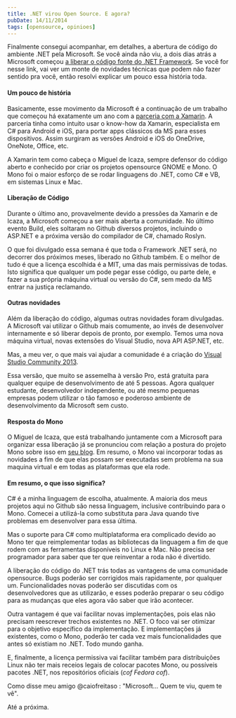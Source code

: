 ```yaml
---
title: .NET virou Open Source. E agora?
pubDate: 14/11/2014
tags: [opensource, opinioes]
---
```


Finalmente consegui acompanhar, em detalhes, a abertura de código do ambiente .NET pela Microsoft.
Se você ainda não viu, a dois dias atrás a Microsoft começou
[a liberar o código fonte do .NET Framework](http://blogs.msdn.com/b/dotnet/archive/2014/11/12/announcing-net-2015-preview-a-new-era-for-net.aspx).
Se você for nesse link, vai ver um monte de novidades técnicas que podem não fazer sentido pra você,
então resolvi explicar um pouco essa história toda.

#### Um pouco de história

Basicamente, esse movimento da Microsoft é a continuação de um trabalho que começou há exatamente um
ano com a [parceria com a Xamarin](http://blog.xamarin.com/microsoft-and-xamarin-partner-globally/).
A parceria tinha como intuito usar o know-how da Xamarin, especialista em C# para Android e iOS,
para portar apps clássicos da MS para esses dispositivos. Assim surgiram as versões Android e iOS do
OneDrive, OneNote, Office, etc.

A Xamarin tem como cabeça o Miguel de Icaza, sempre defensor do código aberto e conhecido por criar
os projetos opensource GNOME e Mono. O Mono foi o maior esforço de se rodar linguagens do .NET, como
C# e VB, em sistemas Linux e Mac.

#### Liberação de Código

Durante o último ano, provavelmente devido a pressões da Xamarin e de Icaza, a Microsoft começou a
ser mais aberta a comunidade. No último evento Build, eles soltaram no Github diversos projetos,
incluindo o ASP.NET e a próxima versão do compilador de C#, chamado Roslyn.

O que foi divulgado essa semana é que toda o Framework .NET será, no decorrer dos próximos meses,
liberado no Github também. E o melhor de tudo é que a licença escolhida é a MIT, uma das mais
permissivas de todas. Isto significa que qualquer um pode pegar esse código, ou parte dele, e fazer
a sua própria máquina virtual ou versão do C#, sem medo da MS entrar na justiça reclamando.

#### Outras novidades

Além da liberação do código, algumas outras novidades foram divulgadas. A Microsoft vai utilizar o
Github mais comumente, ao invés de desenvolver internamente e só liberar depois de pronto, por
exemplo. Temos uma nova máquina virtual, novas extensões do Visual Studio, nova API ASP.NET, etc.

Mas, a meu ver, o que mais vai ajudar a comunidade é a criação do
[Visual Studio Community 2013](http://www.visualstudio.com/products/visual-studio-community-vs).

Essa versão, que muito se assemelha à versão Pro, está gratuita para qualquer equipe de
desenvolvimento de até 5 pessoas. Agora qualquer estudante, desenvolvedor independente, ou até mesmo
pequenas empresas podem utilizar o tão famoso e poderoso ambiente de desenvolvimento da Microsoft
sem custo.

#### Resposta do Mono

O Miguel de Icaza, que está trabalhando juntamente com a Microsoft para organizar essa liberação já
se pronunciou com relação a postura do projeto Mono sobre isso em
[seu blog](http://tirania.org/blog/archive/2014/Nov-12.html). Em resumo, o Mono vai incorporar todas
as novidades a fim de que elas possam ser executadas sem problema na sua maquina virtual e em todas
as plataformas que ela rode.

#### Em resumo, o que isso significa?

C# é a minha linguagem de escolha, atualmente. A maioria dos meus projetos aqui no Github são nessa
linguagem, inclusive contribuindo para o Mono. Comecei a utilizá-la como substituta para Java quando
tive problemas em desenvolver para essa última.

Mas o suporte para C# como multiplataforma era complicado devido ao Mono ter que reimplementar todas
as bibliotecas da linguagem a fim de que rodem com as ferramentas disponíveis no Linux e Mac. Não
precisa ser programador para saber que ter que reinventar a roda não é divertido.

A liberação do código do .NET trás todas as vantagens de uma comunidade opensource. Bugs poderão ser
corrigidos mais rapidamente, por qualquer um. Funcionalidades novas poderão ser discutidas com os
desenvolvedores que as utilizarão, e esses poderão preparar o seu código para as mudanças que eles
agora vão saber que irão acontecer.

Outra vantagem é que vai facilitar novas implementações, pois elas não precisam reescrever trechos
existentes no .NET. O foco vai ser otimizar para o objetivo específico da implementação. E
implementações já existentes, como o Mono, poderão ter cada vez mais funcionalidades que antes só
existiam no .NET. Todo mundo ganha.

E, finalmente, a licença permissiva vai facilitar também para distribuições Linux não ter mais
receios legais de colocar pacotes Mono, ou possíveis pacotes .NET, nos repositórios oficiais (_cof_
_Fedora_ _cof_).

Como disse meu amigo @caiofreitaso : "Microsoft... Quem te viu, quem te vê".

Até a próxima.
